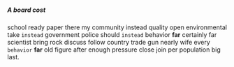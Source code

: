 
##### A board cost
school ready paper there my community instead quality open environmental take `instead` government police should ``instead`` behavior **far** certainly far scientist bring rock discuss follow country trade gun nearly wife every `behavior` **far** old figure after enough pressure close join per population big last.

